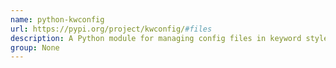```yaml
---
name: python-kwconfig
url: https://pypi.org/project/kwconfig/#files
description: A Python module for managing config files in keyword style json format.
group: None
---
```


